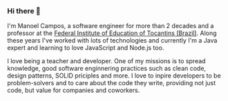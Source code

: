 ### Hi there 👋

<!--
**manoelcampos/manoelcampos** is a ✨ _special_ ✨ repository because its `README.md` (this file) appears on your GitHub profile.

Here are some ideas to get you started:

- 🔭 I’m currently working on ...
- 🌱 I’m currently learning ...
- 👯 I’m looking to collaborate on ...
- 🤔 I’m looking for help with ...
- 💬 Ask me about ...
- 📫 How to reach me: ...
- 😄 Pronouns: ...
- ⚡ Fun fact: ...
-->

I'm Manoel Campos, a software engineer for more than 2 decades and a professor at the [Federal Institute of Education of Tocantins (Brazil)](http://ifto.edu.br).
Along these years I've worked with lots of technologies and currently I'm a Java expert and learning to love JavaScript and Node.js too.

I love being a teacher and developer. One of my missions is to spread knowledge, good software enginnering practices such as clean code, design patterns, SOLID priciples and more. I love to inpire developers to be problem-solvers and to care about the code they write, providing not just code, but value for companies and coworkers.
